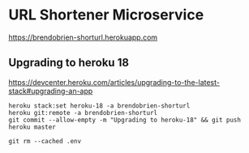 # URL Shortener Microservice

<a href="https://brendobrien-shorturl.herokuapp.com">https://brendobrien-shorturl.herokuapp.com</a>

## Upgrading to heroku 18

https://devcenter.heroku.com/articles/upgrading-to-the-latest-stack#upgrading-an-app

```
heroku stack:set heroku-18 -a brendobrien-shorturl
heroku git:remote -a brendobrien-shorturl
git commit --allow-empty -m "Upgrading to heroku-18" && git push heroku master
```

```
git rm --cached .env
```
